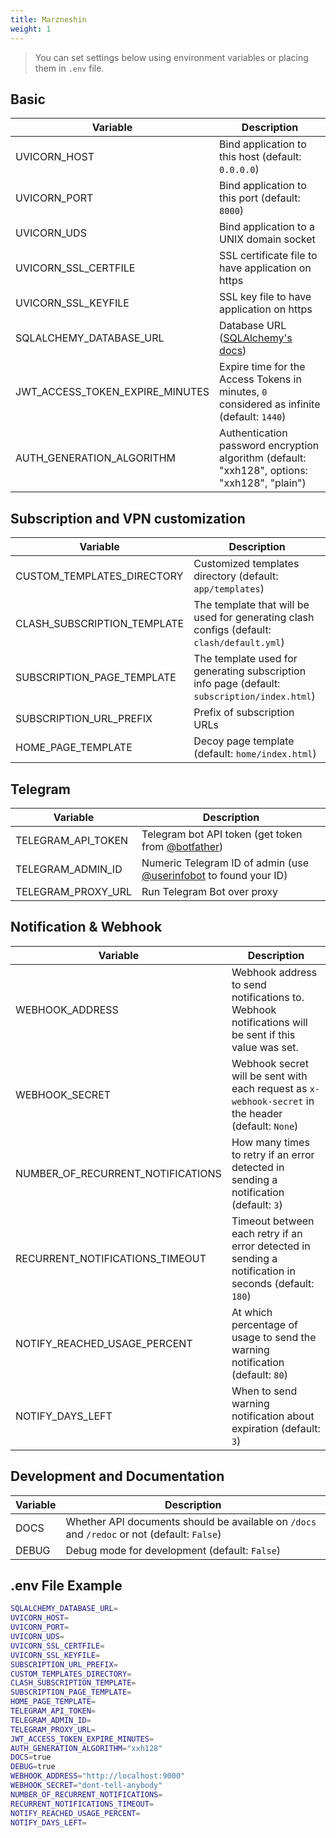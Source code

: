 ```yaml
---
title: Marzneshin
weight: 1
---
```


> You can set settings below using environment variables or placing them in `.env` file.

## Basic

| Variable                        | Description                                                                                           |
| ------------------------------- | ----------------------------------------------------------------------------------------------------- |
| UVICORN_HOST                    | Bind application to this host (default: `0.0.0.0`)                                                    |
| UVICORN_PORT                    | Bind application to this port (default: `8000`)                                                       |
| UVICORN_UDS                     | Bind application to a UNIX domain socket                                                              |
| UVICORN_SSL_CERTFILE            | SSL certificate file to have application on https                                                     |
| UVICORN_SSL_KEYFILE             | SSL key file to have application on https                                                             |
| SQLALCHEMY_DATABASE_URL         | Database URL ([SQLAlchemy's docs](https://docs.sqlalchemy.org/en/20/core/engines.html#database-urls)) |
| JWT_ACCESS_TOKEN_EXPIRE_MINUTES | Expire time for the Access Tokens in minutes, `0` considered as infinite (default: `1440`)            |
| AUTH_GENERATION_ALGORITHM       | Authentication password encryption algorithm (default: "xxh128", options: "xxh128", "plain")          |

## Subscription and VPN customization

| Variable                    | Description                                                                                  |
| --------------------------- | -------------------------------------------------------------------------------------------- |
| CUSTOM_TEMPLATES_DIRECTORY  | Customized templates directory (default: `app/templates`)                                    |
| CLASH_SUBSCRIPTION_TEMPLATE | The template that will be used for generating clash configs (default: `clash/default.yml`)   |
| SUBSCRIPTION_PAGE_TEMPLATE  | The template used for generating subscription info page (default: `subscription/index.html`) |
| SUBSCRIPTION_URL_PREFIX     | Prefix of subscription URLs                                                                  |
| HOME_PAGE_TEMPLATE          | Decoy page template (default: `home/index.html`)                                             |

## Telegram

| Variable           | Description                                                                                  |
| ------------------ | -------------------------------------------------------------------------------------------- |
| TELEGRAM_API_TOKEN | Telegram bot API token (get token from [@botfather](https://t.me/botfather))                 |
| TELEGRAM_ADMIN_ID  | Numeric Telegram ID of admin (use [@userinfobot](https://t.me/userinfobot) to found your ID) |
| TELEGRAM_PROXY_URL | Run Telegram Bot over proxy                                                                  |

## Notification & Webhook

| Variable                          | Description                                                                                           |
| --------------------------------- | ----------------------------------------------------------------------------------------------------- |
| WEBHOOK_ADDRESS                   | Webhook address to send notifications to. Webhook notifications will be sent if this value was set.   |
| WEBHOOK_SECRET                    | Webhook secret will be sent with each request as `x-webhook-secret` in the header (default: `None`)   |
| NUMBER_OF_RECURRENT_NOTIFICATIONS | How many times to retry if an error detected in sending a notification (default: `3`)                 |
| RECURRENT_NOTIFICATIONS_TIMEOUT   | Timeout between each retry if an error detected in sending a notification in seconds (default: `180`) |
| NOTIFY_REACHED_USAGE_PERCENT      | At which percentage of usage to send the warning notification (default: `80`)                         |
| NOTIFY_DAYS_LEFT                  | When to send warning notification about expiration (default: `3`)                                     |

## Development and Documentation

| Variable | Description                                                                                 |
| -------- | ------------------------------------------------------------------------------------------- |
| DOCS     | Whether API documents should be available on `/docs` and `/redoc` or not (default: `False`) |
| DEBUG    | Debug mode for development (default: `False`)                                               |

## .env File Example

```sh
SQLALCHEMY_DATABASE_URL=
UVICORN_HOST=
UVICORN_PORT=
UVICORN_UDS=
UVICORN_SSL_CERTFILE=
UVICORN_SSL_KEYFILE=
SUBSCRIPTION_URL_PREFIX=
CUSTOM_TEMPLATES_DIRECTORY=
CLASH_SUBSCRIPTION_TEMPLATE=
SUBSCRIPTION_PAGE_TEMPLATE=
HOME_PAGE_TEMPLATE=
TELEGRAM_API_TOKEN=
TELEGRAM_ADMIN_ID=
TELEGRAM_PROXY_URL=
JWT_ACCESS_TOKEN_EXPIRE_MINUTES=
AUTH_GENERATION_ALGORITHM="xxh128"
DOCS=true
DEBUG=true
WEBHOOK_ADDRESS="http://localhost:9000"
WEBHOOK_SECRET="dont-tell-anybody"
NUMBER_OF_RECURRENT_NOTIFICATIONS=
RECURRENT_NOTIFICATIONS_TIMEOUT=
NOTIFY_REACHED_USAGE_PERCENT=
NOTIFY_DAYS_LEFT=
```
